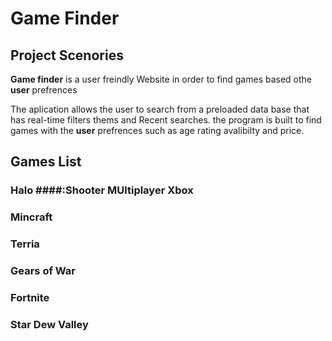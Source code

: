 # Game Finder 

## Project Scenories 

**Game finder** is a user freindly Website in order to find games based othe **user** prefrences

The aplication allows the user  to search from a preloaded data base that has real-time filters thems and Recent searches. the program is built to find games with the **user** prefrences such as age rating avalibilty and price. 






## Games List 

### Halo ####:Shooter MUltiplayer Xbox
### Mincraft
### Terria
### Gears of War
### Fortnite
### Star Dew Valley
###



